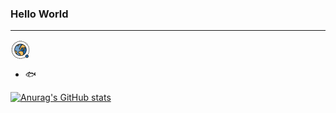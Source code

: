 ### Hello World 
---
<svg t="1630399813951" class="icon" viewBox="0 0 1024 1024" version="1.1" xmlns="http://www.w3.org/2000/svg" p-id="13711" width="32" height="32" align="right"><path d="M910.5 857c0 39.3-31.8 71.1-71.1 71.1s-71.1-31.9-71.1-71.1c0-39.3 31.9-71.1 71.1-71.1 39.3 0 71.1 31.8 71.1 71.1z m0 0M811 529.9c0 165-133.7 298.7-298.7 298.7S213.6 694.9 213.6 529.9s133.7-298.7 298.7-298.7C677.2 231.1 811 364.9 811 529.9z m0 0" fill="#206BAB" p-id="13712"></path><path d="M512.2 829.8c-165 0-298.7-133.7-298.7-298.7s133.7-298.7 298.7-298.7" fill="#74A2CA" p-id="13713"></path><path d="M498 828.6s77.3 15.1 170.7-42.7l14.2-14.2-28.5-28.5 14.2-85.3-42.6-42.7-56.9-28.5h-85.3L441.1 601l-28.5 56.9 14.2 71.1h56.9l14.2 56.9v42.7z m0 0M370 330.7h28.5l42.7-85.3s-48.7-9.7-99.6 42.7l28.4 42.6z m0 0M640.3 416.1l14.2 71.1v42.7L626 558.3l56.9 14.2 28.5-71.1-14.2-99.6 56.9 28.5h28.4c-13.9-103.7-128-156.5-128-156.5l-42.7-14.2-42.7 28.4-14.2 42.7H498l14.2 28.4v71.1h-56.9v71.1l56.9 14.2 56.9-14.2v-71.1l71.2-14.1z m0 0M227.8 572.5l71.1 14.2 28.5 42.7v56.9L313.1 729l-14.2 14.2s-79-79.4-71.1-170.7z m0 0" fill="#F0BB5D" p-id="13714"></path><path d="M512.2 984.8h-4.5l0.3-27.9c18.2 0.2 36.7-0.8 54.8-2.9l3.3 27.7c-17.8 2-35.9 3.1-53.9 3.1z m-33.6-1.3c-19.4-1.4-38.9-4.1-57.9-8l5.6-27.3c17.8 3.6 36.1 6.2 54.3 7.5l-2 27.8z m116.4-6.2l-5-27.5c17.9-3.3 35.8-7.8 53.2-13.4l8.5 26.6c-18.6 6-37.6 10.7-56.7 14.3z m-202.7-8.5c-18.7-5.1-37.3-11.5-55.3-19l10.8-25.7c16.8 7 34.3 13 51.9 17.8l-7.4 26.9z m286.8-15.6l-10.2-26c16.9-6.7 33.6-14.5 49.6-23.4l13.5 24.4c-17 9.5-34.8 17.8-52.9 25z m-368.7-15.6c-17.4-8.6-34.4-18.5-50.6-29.3l15.5-23.2c15.2 10.1 31.1 19.4 47.5 27.5l-12.4 25zM236 891.3c-15.4-11.8-30.2-24.7-44-38.4l19.6-19.8c13 12.8 26.9 25 41.3 36L236 891.3z m-64.1-59.6c-12.9-14.5-25-30-35.9-46.1l23.1-15.7c10.3 15.1 21.6 29.6 33.7 43.2l-20.9 18.6z m-51.5-70.6c-9.9-16.7-18.8-34.2-26.4-52.1l25.6-11c7.2 16.7 15.5 33.2 24.8 48.9l-24 14.2z m791-12.9l-24.5-13.4c8.8-16 16.6-32.7 23.2-49.7l26 10.2c-7 18.1-15.4 35.9-24.7 52.9zM83.3 681.8c-6.5-18.3-11.8-37.2-15.9-56.2l27.3-5.8c3.8 17.8 8.8 35.6 14.9 52.7l-26.3 9.3z m862.6-14.1l-26.6-8.4c5.5-17.4 10-35.3 13.2-53.2l27.5 5c-3.5 19-8.2 38.1-14.1 56.6zM62.2 596.9c-2.8-19.2-4.5-38.7-4.8-58.2l27.9-0.5c0.3 18.3 1.9 36.7 4.5 54.6l-27.6 4.1z m902-14.8l-27.7-3.2c1.8-16.2 2.8-32.7 2.8-49v-5.8l27.9-0.4v6.1c-0.1 17.5-1 35.1-3 52.3zM85.7 510.7l-27.9-1.2c0.9-19.4 3-39 6.3-58.1l27.5 4.8c-3.2 17.9-5.1 36.2-5.9 54.5z m852.3-14c-1.4-18.2-4-36.5-7.7-54.3l27.3-5.7c3.9 19 6.7 38.4 8.2 57.8l-27.8 2.2zM97.1 429.3L70 422.8c4.6-18.9 10.4-37.7 17.4-55.8l26.1 10c-6.6 17-12.1 34.6-16.4 52.3z m826.7-13.5c-4.9-17.5-10.9-35-18-51.8l25.7-10.8c7.6 17.9 14 36.5 19.2 55.2l-26.9 7.4z m-799.7-64.1L98.7 340c8.1-17.6 17.5-34.9 27.8-51.4l23.6 14.8c-9.6 15.5-18.4 31.7-26 48.3z m770.3-12.6c-8.1-16.3-17.4-32.2-27.6-47.3l23.2-15.6c10.9 16.1 20.7 33.1 29.4 50.4l-25 12.5z m-728.9-58.5l-22.7-16.3c11.3-15.8 23.8-30.9 37.1-45.1l20.4 19.1c-12.5 13.3-24.2 27.6-34.8 42.3z m685.2-11.1c-11.1-14.4-23.3-28.3-36.2-41.2l19.8-19.7c13.7 13.8 26.7 28.5 38.5 43.9l-22.1 17z m-631-50.7l-19.1-20.3c14.1-13.3 29.3-25.8 45-37.2l16.4 22.6c-14.9 10.7-29.1 22.4-42.3 34.9z m574.9-9.3c-13.7-12.1-28.3-23.4-43.4-33.6l15.6-23.1c16.1 10.9 31.6 22.9 46.2 35.8l-18.4 20.9z m-510-41l-14.9-23.6c16.4-10.4 33.7-19.8 51.3-27.9l11.7 25.3c-16.5 7.7-32.7 16.5-48.1 26.2z m443.4-7.2c-15.7-9.2-32.2-17.5-49-24.6l11-25.7c17.9 7.6 35.4 16.4 52.2 26.3l-14.2 24z m-370.1-29.7l-10.1-26c18.1-7 36.9-12.9 55.7-17.6l6.6 27.1c-17.6 4.4-35.2 9.9-52.2 16.5z m295.5-4.9c-17.2-6-35-11-52.8-14.7l5.7-27.3c19 4 38 9.3 56.3 15.7l-9.2 26.3zM437 109.5L432.1 82c19.1-3.4 38.6-5.6 58-6.5l1.3 27.9c-18.2 0.8-36.5 2.9-54.4 6.1z m136.6-2.3c-18-2.6-36.4-4-54.7-4.3l0.4-27.9c19.5 0.3 39.1 1.8 58.2 4.6l-3.9 27.6z m0 0M887.6 787c2.8-4.1 5.5-8.1 8.1-12.2l-23.5-15c-3.3 5.1-6.7 10.3-10.3 15.3-7.2-2-14.7-3-22.5-3-46.9 0-85.1 38.2-85.1 85.1 0 7.8 1.1 15.3 3 22.5-5 3.5-10.2 7-15.3 10.3l15 23.5c4.1-2.6 8.2-5.3 12.2-8.1 15.4 22.3 41 36.9 70.1 36.9 46.9 0 85.1-38.2 85.1-85.1 0.1-29.2-14.6-54.9-36.8-70.2z m-48.2 127.2c-31.5 0-57.2-25.6-57.2-57.2 0-31.5 25.6-57.2 57.2-57.2 31.5 0 57.2 25.6 57.2 57.2 0 31.5-25.7 57.2-57.2 57.2z m0 0M512.2 217.2c-172.4 0-312.7 140.3-312.7 312.7 0 172.4 140.3 312.7 312.7 312.7 172.4 0 312.7-140.3 312.7-312.7 0-172.4-140.3-312.7-312.7-312.7z m261.2 199.1h-16l-77.8-38.9L697 499.7 674.5 556l-21.2-5.3 15.1-15.1v-64.4l-17.9-71.5-95.4 19.1v71.7l-42.9 10.7-42.9-10.7v-46.3h56.9v-88.4l-5.6-11.2H565l15.6-46.7 51.7-25.9-0.3-0.5c63 29.4 113.5 81.1 141.4 144.8z m-355.9-155l-27.7 55.5h-12.4l-18.1-27.1c18.2-11.6 37.7-21.1 58.2-28.4zM233.9 590.1l56.7 9.4 22.7 34.1v51l-9.7 38.9c-34.1-36.8-58.7-82.6-69.7-133.4zM512 814.6v-30.4L494.7 715h-56.4l-11-55.2 23.7-47.4 35-11.7h79.8l51.9 26 36 36-14.2 85.3 23.4 23.4c-43.7 27.4-95.4 43.2-150.7 43.2h-0.2z m174.2-59.4l-16.7-16.7 14.2-85.3-49.4-49.4-61.9-30.9h-90.9l-50.3 16.8-33.2 66.2 17.4 87h57.4l11.2 44.7v25.6c-59.7-5.9-114.1-30.3-157.2-67.4l14.4-57.8v-62.8L307.1 574l-77.9-13c-1.1-10.2-1.7-20.6-1.7-31.1 0-90.8 42.7-171.8 109.2-224l25.9 38.8h44.5l46.5-93.1-0.6-0.3c19.1-4.1 38.9-6.2 59.2-6.2 29.7 0 58.4 4.6 85.4 13.1l-39.9 20-12.9 38.6h-69.4l22.9 45.7v53.9h-56.9v96l70.8 17.7 70.9-17.7v-70.6l46.9-9.4 10.6 42.3v49.4l-41.8 41.8 92.6 23.2 34.4-85.9-11-76.9 36 18h33.1c8.5 27 13.2 55.8 13.2 85.6-0.1 91.5-43.6 173.1-110.9 225.3z m0 0" fill="#1C1C1A" p-id="13715"></path></svg>

- 🐟 

[![Anurag's GitHub stats](https://github-readme-stats.vercel.app/api?username=jackie-law)](https://github.com/anuraghazra/github-readme-stats)


